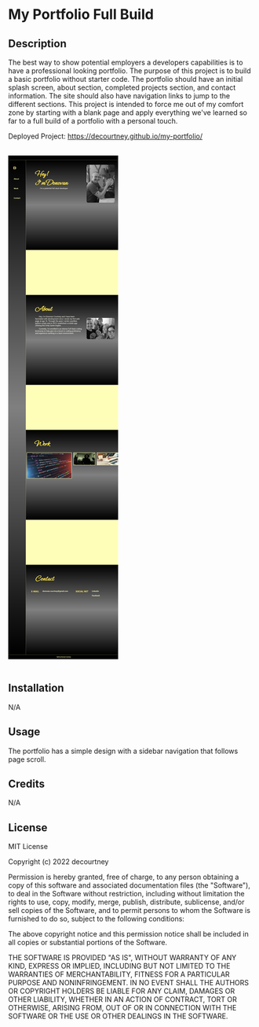 # My Portfolio Full Build

## Description
The best way to show potential employers a developers capabilities is to have a professional looking portfolio. The purpose of this project is to build a basic portfolio without starter code. The portfolio should have an initial splash screen, about section, completed projects section, and contact information. The site should also have navigation links to jump to the different sections. This project is intended to force me out of my comfort zone by starting with a blank page and apply everything we've learned so far to a full build of a portfolio with a personal touch.

Deployed Project: https://decourtney.github.io/my-portfolio/

<br>
    <div>  
        <img src="./assets/images/fullsiteSS.png" alt="Screenshot of Donovan's Portfolio" style="max-width: 300px; display: block;" />  
    </div>
<br>

## Installation

N/A

## Usage

The portfolio has a simple design with a sidebar navigation that follows page scroll.

## Credits

N/A

## License

MIT License

Copyright (c) 2022 decourtney

Permission is hereby granted, free of charge, to any person obtaining a copy
of this software and associated documentation files (the "Software"), to deal
in the Software without restriction, including without limitation the rights
to use, copy, modify, merge, publish, distribute, sublicense, and/or sell
copies of the Software, and to permit persons to whom the Software is
furnished to do so, subject to the following conditions:

The above copyright notice and this permission notice shall be included in all
copies or substantial portions of the Software.

THE SOFTWARE IS PROVIDED "AS IS", WITHOUT WARRANTY OF ANY KIND, EXPRESS OR
IMPLIED, INCLUDING BUT NOT LIMITED TO THE WARRANTIES OF MERCHANTABILITY,
FITNESS FOR A PARTICULAR PURPOSE AND NONINFRINGEMENT. IN NO EVENT SHALL THE
AUTHORS OR COPYRIGHT HOLDERS BE LIABLE FOR ANY CLAIM, DAMAGES OR OTHER
LIABILITY, WHETHER IN AN ACTION OF CONTRACT, TORT OR OTHERWISE, ARISING FROM,
OUT OF OR IN CONNECTION WITH THE SOFTWARE OR THE USE OR OTHER DEALINGS IN THE
SOFTWARE.